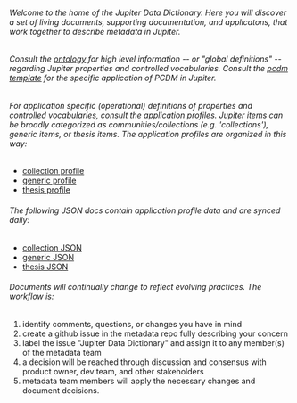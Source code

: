 ###### Welcome to the home of the Jupiter Data Dictionary. Here you will discover a set of living documents, supporting documentation, and applicatons, that work together to describe metadata in Jupiter. 

###### Consult the [ontology](https://github.com/ualbertalib/metadata/blob/master/data_dictionary/jupiter_ontology.md) for high level information -- or "global definitions" -- regarding Jupiter properties and controlled vocabularies. Consult the [pcdm template](https://github.com/ualbertalib/metadata/blob/master/data_dictionary/jupiter_profile_template.md) for the specific application of PCDM in Jupiter.

###### For application specific (operational) definitions of properties and controlled vocabularies, consult the application profiles. Jupiter items can be broadly categorized as communities/collections (e.g. 'collections'), generic items, or thesis items. The application profiles are organized in this way:

 - [collection profile](https://github.com/ualbertalib/metadata/blob/master/data_dictionary/profile_collection.md)
 - [generic profile](https://github.com/ualbertalib/metadata/blob/master/data_dictionary/profile_generic.md)
 - [thesis profile](https://github.com/ualbertalib/metadata/blob/master/data_dictionary/profile_thesis.md)

###### The following JSON docs contain application profile data and are synced daily:

 - [collection JSON](https://github.com/ualbertalib/metadata/blob/master/data_dictionary/profiles/collection/profile.json)
 - [generic JSON](https://github.com/ualbertalib/metadata/blob/master/data_dictionary/profiles/generic/profile.json)
 - [thesis JSON](https://github.com/ualbertalib/metadata/blob/master/data_dictionary/profiles/thesis/profile.json)

###### Documents will continually change to reflect evolving practices. The workflow is:

 1) identify comments, questions, or changes you have in mind
 2) create a github issue in the metadata repo fully describing your concern
 3) label the issue "Jupiter Data Dictionary" and assign it to any member(s) of the metadata team
 4) a decision will be reached through discussion and consensus with product owner, dev team, and other stakeholders
 5) metadata team members will apply the necessary changes and document decisions.